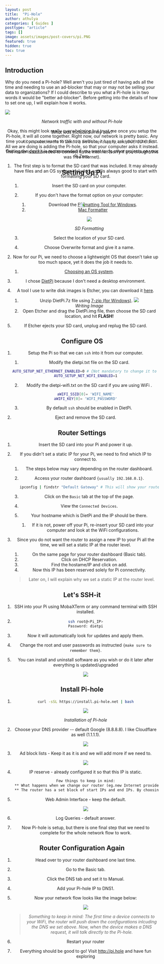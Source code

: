```yaml
---
layout: post
title:  "Pi-Hole"
author: athulya
categories: [ Guides ]
posttype: "article"
tags: []
image: assets/images/post-covers/pi.PNG
featured: true
hidden: true
toc: true
---
```



## Introduction

Why do you need a Pi-hole? Well aren't you just tired of having ads all the time and needing to use an ad-blocker that may or may not be selling your data to organizations? If I could describe to you what a Pi-hole is in two words it would be "better ad-blocker". Before getting into the details of how to set one up, I will explain how it works.

<img src="/assets/images/pi-hole/full_flow.PNG" /><center><em>Network traffic with and without Pi-hole</em>

Okay, this might look really overwhelming but trust me once you setup the Pi-hole, it will all come together. Right now, our network is pretty basic. Any time your computer wants to talk to a website, it has to ask your router first. All we are doing is adding the Pi-hole, so that your computer asks it instead. The router is still needed to connect to the internet (sorry if you thought this was free internet). 

## Setting Up Pi
<img src="/assets/images/pi-hole/setup.JPEG" style="transform:rotate(-90deg); max-width:70%; display:block;margin-left: auto;margin-right: auto;margin-top: -100px;margin-bottom: -100px;"/><center><em>What was included in my box?</em>

> *All you need is the Pi Zero W, 5V Power supply, and 8GB SD Card*

Getting the [dev kit](https://www.adafruit.com/product/3410) is recommended if you want to do other projects on your Pi Zero.

1. The first step is to format the SD card that was included. It may already have files and an OS system included, so it is always good to start with formatting your SD card.

   1. Insert the SD card on your computer.

   2. If you don't have the format option on your computer:

      1. Download the [Formatting Tool for Windows](https://www.sdcard.org/downloads/formatter_4/eula_windows/).
      2. [Mac Formatter](https://www.sdcard.org/downloads/formatter_4/eula_mac/)
   
      <img src="/assets/images/pi-hole/formatter.PNG"/><center><em>SD Formatting</em>
   
   1. Select the location of your SD card.
   2. Choose Overwrite format and give it a name.

2. Now for our Pi, we need to choose a lightweight OS that doesn't take up too much space, yet it does the job it needs to.

   1. [Choosing an OS system]( https://www.muo.com/tag/lightweight-operating-systems-raspberry-pi/).

3. I chose [DietPi](https://dietpi.com/) because I don't need a desktop environment.

4. A tool I use to write disk images is Etcher, you can download it [here](https://www.balena.io/etcher/).

   1. Unzip DietPi.7z file using [7-zip (for Windows)](https://www.7-zip.org/).
      <img src="/assets/images/pi-hole/etcher.PNG"/><center><em>Writing Image</em>
   3. Open Etcher and drag the DietPi.img file, then choose the SD card location, and hit **FLASH!**

5. If Etcher ejects your SD card, unplug and replug the SD card.

## Configure OS

   1. Setup the Pi so that we can `ssh` into it from our computer.

      1. Modify the dietpi.txt file on the SD card.

      ```bash
      AUTO_SETUP_NET_ETHERNET_ENABLED=0 # {Not mandatory to change it to 0}
      AUTO_SETUP_NET_WIFI_ENABLED=1
      ```
      2. Modify the dietpi-wifi.txt on the SD card if you are using WiFi .

      ```bash
      aWIFI_SSID[0]= 'WIFI_NAME'
      aWIFI_KEY[0]= 'WIFI_PASSWORD'
      ```

      3. By default `ssh` should be enabled in DietPi.

   2. Eject and remove the SD card.

## Router Settings

1. Insert the SD card into your Pi and power it up.

2. If you didn't set a static IP for your Pi, we need to find which IP to connect to. 

   1. The steps below may vary depending on the router dashboard.

   2. Access your router dashboard `{usually 192.168.0.1}`.

      ```bash
      ipconfig | findstr "Default Gateway" # This will show your router IP
      ```

   3. Click on the `Basic` tab at the top of the page.

   4. View the `Connected Devices`.

   5. Your hostname which is DietPi and the IP should be there.

      1. If it is not, power off your Pi, re-insert your SD card into your computer and look at the WiFi configurations.

3. Since you do not want the router to assign a new IP to your Pi all the time, we will set a static IP at the router level.

   1. On the same page for your router dashboard (Basic tab).
   2. Click on DHCP Reservation.
   3. Find the hostame/IP and click on add.
   4. Now this IP has been reserved solely for Pi connectivity.

   > Later on, I will explain why we set a static IP at the router level.

## Let's SSH-it

1. SSH into your Pi using MobaXTerm or any command terminal with SSH installed.

5. ```bash
   ssh root@<Pi_IP>
   Password: dietpi
   ```
6. Now it will automatically look for updates and apply them.

7. Change the root and user passwords as instructed `{make sure to remember them}`.

5. You can install and uninstall software as you wish or do it later after everything is updated/upgraded

   <img src="/assets/images/pi-hole/complete.PNG"/>

## Install Pi-hole

1. ```bash
   curl -sSL https://install.pi-hole.net | bash
   ```
   
   <img src="/assets/images/pi-hole/pihole.gif"/><center><em>Installation of Pi-hole</em>
   
2. Choose your DNS provider -- default Google (8.8.8.8). I like Cloudflare as well (1.1.1.1).

   <img src="/assets/images/pi-hole/dns_provider.PNG"/>

3. Ad block lists - Keep it as it is and we will add more if we need to.

   <img src="/assets/images/pi-hole/ad_block.PNG"/>

4. IP reserve - already configured it so that this IP is static.

   ```tex
   Few things to keep in mind:
    ** What happens when we change our router (eg.new Internet provider)? We will have to set the static IP again and re-configure
    ** The router has a set block of start IPs and end IPs. By choosing an IP whose last digit is close to 2 or close to 254, there is more of a guarantee that we won't have to keep reserving an IP everytime we switch Internet providers
   ```
   
5. Web Admin Interface - keep the default.

    <img src="/assets/images/pi-hole/web_admin.PNG"/>

6. Log Queries - default answer.

7. Now Pi-hole is setup, but there is one final step that we need to complete for the whole network flow to work.

## Router Configuration Again

1. Head over to your router dashboard one last time.

2. Go to the Basic tab.

3. Click the DNS tab and set it to Manual.

4. Add your Pi-hole IP to DNS1.

5. Now your network flow looks like the image below:

   <img src="/assets/images/pi-hole/now_flow.PNG"/>

   > *Something to keep in mind: The first time a device connects to your WiFi, the router will push down the configurations inlcuding the DNS we set above. Now, when the device makes a DNS request, it will talk directly to the Pi-hole.*

6. Restart your router
7. Everything should be good to go! Visit http://pi.hole and have fun exploring 